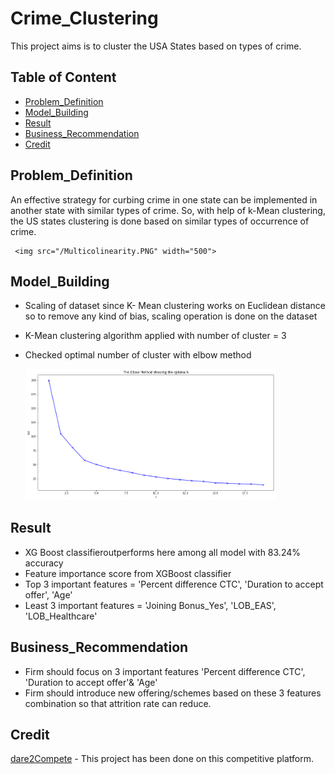 # Crime_Clustering
This project aims is to cluster the USA States based on types of crime.


## Table of Content

  * [Problem_Definition](#Problem_Definition)
  * [Model_Building](#Model_Building)
  * [Result](#Result)
  * [Business_Recommendation](#Business_Recommendation)
  * [Credit](#Credit)
  
 
 ## Problem_Definition
An effective strategy for curbing crime in one state can be implemented in another state with similar types of crime. So, with help of k-Mean clustering, the US states clustering is done based on similar types of occurrence of crime.
 
 
     
     <img src="/Multicolinearity.PNG" width="500">



## Model_Building
* Scaling of dataset since K- Mean clustering works on Euclidean distance so to remove any kind of bias, scaling operation is done on the dataset
* K-Mean clustering algorithm applied with number of cluster = 3
* Checked optimal  number of cluster with elbow method


     <img src="/Elbow%20Method.png" width="400">

## Result
* XG Boost classifieroutperforms here among all model with 83.24% accuracy
* Feature importance score from XGBoost classifier
* Top 3 important features = 'Percent difference CTC', 'Duration to accept offer', 'Age'
* Least 3 important features = 'Joining Bonus_Yes', 'LOB_EAS', 'LOB_Healthcare'

## Business_Recommendation
* Firm should focus on 3 important features 'Percent difference CTC', 'Duration to accept offer'& 'Age'
* Firm should introduce new offering/schemes  based on these 3 features combination so that attrition rate can reduce.

## Credit
[dare2Compete](https://https://dare2compete.com/) - This project has been done on this competitive platform.
